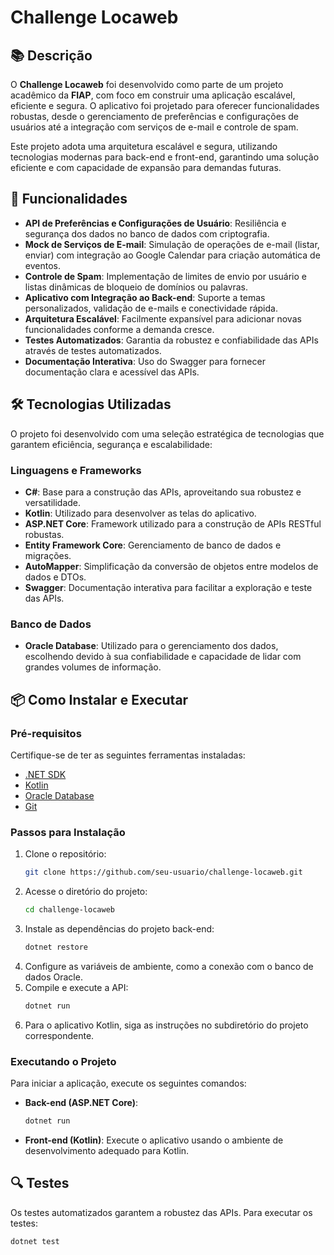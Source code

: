 # Challenge Locaweb

## 📚 Descrição

O **Challenge Locaweb** foi desenvolvido como parte de um projeto acadêmico da **FIAP**, com foco em construir uma aplicação escalável, eficiente e segura. O aplicativo foi projetado para oferecer funcionalidades robustas, desde o gerenciamento de preferências e configurações de usuários até a integração com serviços de e-mail e controle de spam.

Este projeto adota uma arquitetura escalável e segura, utilizando tecnologias modernas para back-end e front-end, garantindo uma solução eficiente e com capacidade de expansão para demandas futuras.

## 🚀 Funcionalidades

- **API de Preferências e Configurações de Usuário**: Resiliência e segurança dos dados no banco de dados com criptografia.
- **Mock de Serviços de E-mail**: Simulação de operações de e-mail (listar, enviar) com integração ao Google Calendar para criação automática de eventos.
- **Controle de Spam**: Implementação de limites de envio por usuário e listas dinâmicas de bloqueio de domínios ou palavras.
- **Aplicativo com Integração ao Back-end**: Suporte a temas personalizados, validação de e-mails e conectividade rápida.
- **Arquitetura Escalável**: Facilmente expansível para adicionar novas funcionalidades conforme a demanda cresce.
- **Testes Automatizados**: Garantia da robustez e confiabilidade das APIs através de testes automatizados.
- **Documentação Interativa**: Uso do Swagger para fornecer documentação clara e acessível das APIs.

## 🛠️ Tecnologias Utilizadas

O projeto foi desenvolvido com uma seleção estratégica de tecnologias que garantem eficiência, segurança e escalabilidade:

### Linguagens e Frameworks

- **C#**: Base para a construção das APIs, aproveitando sua robustez e versatilidade.
- **Kotlin**: Utilizado para desenvolver as telas do aplicativo.
- **ASP.NET Core**: Framework utilizado para a construção de APIs RESTful robustas.
- **Entity Framework Core**: Gerenciamento de banco de dados e migrações.
- **AutoMapper**: Simplificação da conversão de objetos entre modelos de dados e DTOs.
- **Swagger**: Documentação interativa para facilitar a exploração e teste das APIs.

### Banco de Dados

- **Oracle Database**: Utilizado para o gerenciamento dos dados, escolhendo devido à sua confiabilidade e capacidade de lidar com grandes volumes de informação.

## 📦 Como Instalar e Executar

### Pré-requisitos

Certifique-se de ter as seguintes ferramentas instaladas:

- [.NET SDK](https://dotnet.microsoft.com/download)
- [Kotlin](https://kotlinlang.org/)
- [Oracle Database](https://www.oracle.com/database/)
- [Git](https://git-scm.com/)

### Passos para Instalação

1. Clone o repositório:
    ```bash
    git clone https://github.com/seu-usuario/challenge-locaweb.git
    ```
2. Acesse o diretório do projeto:
    ```bash
    cd challenge-locaweb
    ```
3. Instale as dependências do projeto back-end:
    ```bash
    dotnet restore
    ```
4. Configure as variáveis de ambiente, como a conexão com o banco de dados Oracle.
5. Compile e execute a API:
    ```bash
    dotnet run
    ```
6. Para o aplicativo Kotlin, siga as instruções no subdiretório do projeto correspondente.

### Executando o Projeto

Para iniciar a aplicação, execute os seguintes comandos:

- **Back-end (ASP.NET Core)**:
    ```bash
    dotnet run
    ```

- **Front-end (Kotlin)**:
    Execute o aplicativo usando o ambiente de desenvolvimento adequado para Kotlin.

## 🔍 Testes

Os testes automatizados garantem a robustez das APIs. Para executar os testes:

```bash
dotnet test
